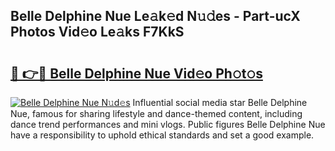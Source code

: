 ## Belle Delphine Nue Le𝚊k𝚎d N𝚞𝚍es - Part-ucX Photos Vid𝚎o Le𝚊ks F7KkS

# <h2><a href="http://fb2mqg.evod.top/?m=Belle+Delphine+Nue">🔗 👉🔴 Belle Delphine Nue Vid𝚎o Ph𝚘t𝚘s</a></h2>

[![Belle Delphine Nue N𝚞d𝚎s](https://i.imgur.com/8V9OHl7.gif)](http://fb2mqg.evod.top/?m=Belle+Delphine+Nue)
Influential social media star Belle Delphine Nue, famous for sharing lifestyle and dance-themed content, including dance trend performances and mini vlogs. Public figures Belle Delphine Nue have a responsibility to uphold ethical standards and set a good example. 
